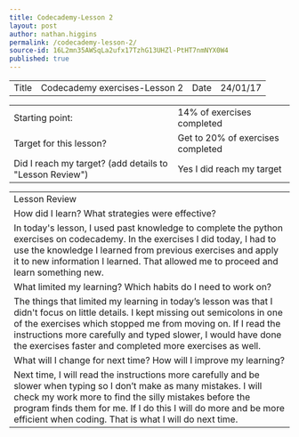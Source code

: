 ```yaml
---
title: Codecademy-Lesson 2
layout: post
author: nathan.higgins
permalink: /codecademy-lesson-2/
source-id: 16L2mn35AWSqLa2ufx17TzhG13UHZl-PtHT7nmNYX0W4
published: true
---
```

<table>
  <tr>
    <td>Title</td>
    <td>Codecademy exercises-Lesson 2</td>
    <td>Date</td>
    <td>24/01/17</td>
  </tr>
</table>


<table>
  <tr>
    <td>Starting point:</td>
    <td>14% of exercises completed</td>
  </tr>
  <tr>
    <td>Target for this lesson?</td>
    <td>Get to 20% of exercises completed </td>
  </tr>
  <tr>
    <td>Did I reach my target? 
(add details to "Lesson Review")</td>
    <td> Yes I did reach my target</td>
  </tr>
</table>


<table>
  <tr>
    <td>Lesson Review</td>
  </tr>
  <tr>
    <td>How did I learn? What strategies were effective? </td>
  </tr>
  <tr>
    <td>In today's lesson, I used past knowledge to complete the python exercises on codecademy. In the exercises I did today, I had to use the knowledge I learned from previous exercises and apply it to new information I learned. That allowed me to proceed and learn something new.</td>
  </tr>
  <tr>
    <td>What limited my learning? Which habits do I need to work on? </td>
  </tr>
  <tr>
    <td>The things that limited my learning in today’s lesson was that I didn't focus on little details. I kept missing out semicolons in one of the exercises which stopped me from moving on. If I read the instructions more carefully and typed slower, I would have done the exercises faster and completed more exercises as well.</td>
  </tr>
  <tr>
    <td>What will I change for next time? How will I improve my learning?</td>
  </tr>
  <tr>
    <td>Next time, I will read the instructions more carefully and be slower when typing so I don’t make as many mistakes. I will check my work more to find the silly mistakes before the program finds them for me. If I do this I  will do more and be more efficient when coding. That is what I will do next time.</td>
  </tr>
</table>


